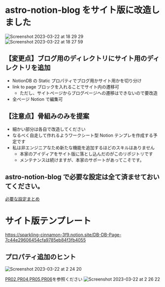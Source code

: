 # astro-notion-blog をサイト版に改造しました

![Screenshot 2023-03-22 at 18 29 29](https://user-images.githubusercontent.com/24947347/226860304-edacc25b-792e-4a17-aeb9-25aca18a8c84.png)
![Screenshot 2023-03-22 at 18 27 59](https://user-images.githubusercontent.com/24947347/226860340-a095de06-a8ae-4942-9b5b-b1e1687903e5.png)

## 【変更点】ブログ用のディレクトリにサイト用のディレクトリを追加

- NotionDB の Static プロパティでブログ用かサイト用かを切り分け
- link to page ブロックを入れることでサイト内の遷移可
  - ただし、サイトページからブログページへの遷移はできないので要改造
- 全ページ Notion で編集可

## 【注意点】骨組みのみを提案

- 細かい部分は各自で改造してください
- なるべく自走して作れるようワークシート型 Notion テンプレを作成する予定です
- 私は非エンジニアなため新たな機能を追加するほどのスキルはありません
  - 本家のアイディアをサイト版に落とし込んだのがこのリポジトリです
  - メンテナンスは続けますが、本家のサポートがあってこそです。

## astro-notion-blog で必要な設定は全て済ませておいてください。

[必要な設定まとめ](https://sparkling-cinnamon-3f9.notion.site/_-10c175455b7b49a48f323d399f02abde)

# サイト版テンプレート

https://sparkling-cinnamon-3f9.notion.site/DB-DB-Page-7c44e29606454cfa9785eb84f3fb4055

## プロパティ追加のヒント

![Screenshot 2023-03-22 at 2 24 20](https://user-images.githubusercontent.com/24947347/226691817-5052b258-d26d-4864-8f3f-443ac3b72ecd.png)

[PR02](https://github.com/herohoro/MakaiZoo_astro-notion-site/pull/2),[PR04](https://github.com/herohoro/MakaiZoo_astro-notion-site/pull/4),[PR05](https://github.com/herohoro/MakaiZoo_astro-notion-site/pull/5),[PR06](https://github.com/herohoro/MakaiZoo_astro-notion-site/pull/26)を参照ください
![Screenshot 2023-03-22 at 2 26 22](https://user-images.githubusercontent.com/24947347/226692275-e704ac75-7b55-4758-9d83-a2c83087fc75.png)
